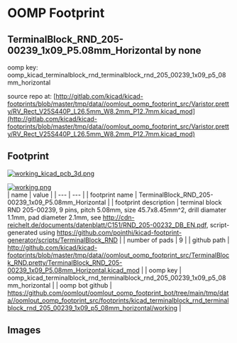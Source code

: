 # OOMP Footprint  
## TerminalBlock_RND_205-00239_1x09_P5.08mm_Horizontal  by none  
  
oomp key: oomp_kicad_terminalblock_rnd_terminalblock_rnd_205_00239_1x09_p5_08mm_horizontal  
  
source repo at: [http://gitlab.com/kicad/kicad-footprints/blob/master/tmp/data//oomlout_oomp_footprint_src/Varistor.pretty/RV_Rect_V25S440P_L26.5mm_W8.2mm_P12.7mm.kicad_mod](http://gitlab.com/kicad/kicad-footprints/blob/master/tmp/data//oomlout_oomp_footprint_src/Varistor.pretty/RV_Rect_V25S440P_L26.5mm_W8.2mm_P12.7mm.kicad_mod)  
## Footprint  
  
[![working_kicad_pcb_3d.png](working_kicad_pcb_3d_600.png)](working_kicad_pcb_3d.png)  
  
[![working.png](working_600.png)](working.png)  
| name | value | 
| --- | --- | 
| footprint name | TerminalBlock_RND_205-00239_1x09_P5.08mm_Horizontal | 
| footprint description | terminal block RND 205-00239, 9 pins, pitch 5.08mm, size 45.7x8.45mm^2, drill diamater 1.1mm, pad diameter 2.1mm, see http://cdn-reichelt.de/documents/datenblatt/C151/RND_205-00232_DB_EN.pdf, script-generated using https://github.com/pointhi/kicad-footprint-generator/scripts/TerminalBlock_RND | 
| number of pads | 9 | 
| github path | http://github.com/kicad/kicad-footprints/blob/master/tmp/data//oomlout_oomp_footprint_src/TerminalBlock_RND.pretty/TerminalBlock_RND_205-00239_1x09_P5.08mm_Horizontal.kicad_mod | 
| oomp key | oomp_kicad_terminalblock_rnd_terminalblock_rnd_205_00239_1x09_p5_08mm_horizontal | 
| oomp bot github | https://github.com/oomlout/oomlout_oomp_footprint_bot/tree/main/tmp/data//oomlout_oomp_footprint_src/footprints/kicad_terminalblock_rnd_terminalblock_rnd_205_00239_1x09_p5_08mm_horizontal/working | 
## Images  
